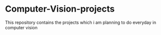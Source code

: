 # Computer-Vision-projects
This repository contains the projects which i am planning to do everyday in computer vision 
